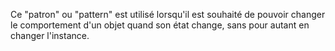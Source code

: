Ce "patron" ou "pattern" est utilisé lorsqu'il est souhaité de pouvoir changer le comportement d'un objet quand son état change, sans pour autant en changer l'instance.